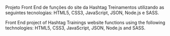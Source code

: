 Projeto Front End de funções do site da Hashtag Treinamentos utilizando as seguintes tecnologias: HTML5, CSS3, JavaScript, JSON, Node.js e SASS.

Front End project of Hashtag Trainings website functions using the following technologies: HTML5, CSS3, JavaScript, JSON, Node.js and SASS.
